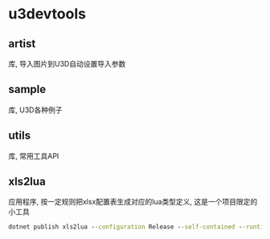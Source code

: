 # u3devtools

## artist

库, 导入图片到U3D自动设置导入参数

## sample

库, U3D各种例子

## utils

库, 常用工具API

## xls2lua

应用程序, 按一定规则把xlsx配置表生成对应的lua类型定义, 这是一个项目限定的小工具

```bat
dotnet publish xls2lua --configuration Release --self-contained --runtime win-x64 -p:PublishReadyToRun=true -p:PublishSingleFile=true -p:PublishTrimmed=true
```
